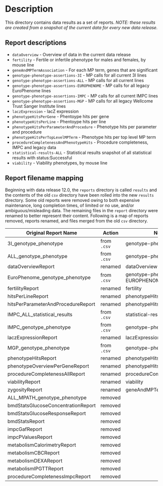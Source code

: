 # Description
This directory contains data results as a set of reports. _NOTE:
these results are created from a snapshot of the current
data for every new data release._

## Report descriptions
- `dataOverview` - Overview of data in the current data release
- `fertility` - Fertile or infertile phenotype for males and females, by mouse line
- `geneAndMPTermAssociation` - For each MP term, genes that are significant
- `genotype-phenotype-assertions-3I`   - MP calls for all current 3I lines
- `genotype-phenotype-assertions-ALL`  - MP calls for all current lines
- `genotype-phenotype-assertions-EUROPHENOME` - MP calls for all legacy
  EuroPhenome lines
- `genotype-phenotype-assertions-IMPC` - MP calls for all current IMPC lines
- `genotype-phenotype-assertions-MGP`  - MP calls for all legacy
  Wellcome Trust Sanger Institute lines
- `laczExpression` - lacZ expression
- `phenotypeHitsPerGene` - Phentoype hits per gene
- `phenotypeHitsPerLine` - Phentoype hits per line
- `phenotypeHitsPerParameterAndProcedure` - Phenotype hits per parameter and procedure
- `phenotypeHitsPerTopLevelMPTerm` - Phenotype hits per top level MP term
- `procedureCompletenessAndPhenotypeHits` - Procedure completeness, IMPC and legacy data
- `statistical-results-ALL`  - Statistical results snapshot of  all
  statistical results with status:Successful
- `viability` - Viability phenotypes, by mouse line

## Report filename mapping
Beginning with data release 12.0, the `reports` directory is
called `results` and the contents of the old `csv` directory
have been rolled into the new `results` directory. Some old reports
were removed owing to both expensive maintenance, long completion
times, of limited or no use, and/or ambiguous/misleading data. The
remaining files in the `report` directory were renamed to better
represent their content. Following is a map of reports removed, reports
renamed, and files merged from the old `csv` directory.

| Original Report Name               | Action     | New Report Name                       | 
| --------------------               | ------     | ---------------                       |
| 3I_genotype_phenotype              | from `.csv`| genotype-phenotype-assertions-3I      |
| ALL_genotype_phenotype             | from `.csv`| genotype-phenotype-assertions-ALL     |
| dataOverviewReport                 | renamed    | dataOverview                          |
| EuroPhenome_genotype_phenotype     | from `.csv`| genotype-phenotype-assertions-EUROPHENOME |
| fertilityReport                    | renamed    | fertility                             |
| hitsPerLineReport                  | renamed    | phenotypeHitsPerLine                  |
| hitsPerParameterAndProcedureReport | renamed    | phenotypeHitsPerParameterAndProcedure |
| IMPC_ALL_statistical_results       | from `.csv`| statistical-results-ALL               |
| IMPC_genotype_phenotype            | from `.csv`| genotype-phenotype-assertions-IMPC    |
| laczExpressionReport               | renamed    | laczExpression                        |
| MGP_genotype_phenotype             | from `.csv`| genotype-phenotype-assertions-MGP     |
| phenotypeHitsReport                | renamed    | phenotypeHitsPerTopLevelMPTerm        |
| phenotypeOverviewPerGeneReport     | renamed    | phenotypeHitsPerGene                  |
| procedureCompletenessAllReport     | renamed    | procedureCompletenessAndPhenotypeHits |
| viabilityReport                    | renamed    | viability                             |
| zygosityReport                     | renamed    | geneAndMPTermAssociation              |
| ALL_MPATH_genotype_phenotype       | removed    |                                       |
| bmdStatsGlucoseConcentrationReport | removed    |                                       |
| bmdStatsGlucoseResponseReport      | removed    |                                       |
| bmdStatsReport                     | removed    |                                       |
| impcGafReport                      | removed    |                                       |
| impcPValuesReport                  | removed    |                                       |
| metabolismCalorimetryReport        | removed    |                                       |
| metabolismCBCReport                | removed    |                                       |
| metabolismDEXAReport               | removed    |                                       |
| metabolismIPGTTReport              | removed    |                                       |
| procedureCompletenessImpcReport    | removed    |                                       |
